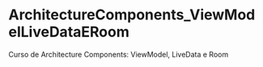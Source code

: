 # ArchitectureComponents_ViewModelLiveDataERoom
Curso de Architecture Components: ViewModel, LiveData e Room
